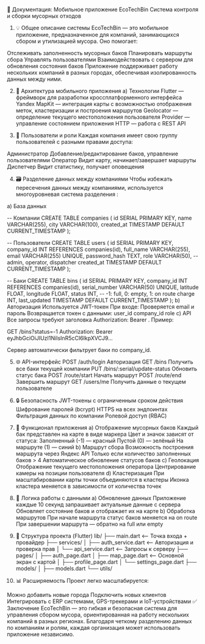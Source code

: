 📘 Документация: Мобильное приложение EcoTechBin
Система контроля и сборки мусорных отходов

1. 💡 Общее описание системы
EcoTechBin — это мобильное приложение, предназначенное для компаний, занимающихся сбором и утилизацией мусора. Оно помогает:

Отслеживать заполненность мусорных баков
Планировать маршруты сбора
Управлять пользователями
Взаимодействовать с сервером для обновления состояния баков
Приложение поддерживает работу нескольких компаний в разных городах, обеспечивая изолированность данных между ними.

2. 📱 Архитектура мобильного приложения
a) Технологии
Flutter — фреймворк для разработки кроссплатформенного интерфейса
Yandex MapKit — интеграция карты с возможностью отображения меток, кластеризации и построения маршрутов
Geolocator — определение текущего местоположения пользователя
Provider — управление состоянием приложения
HTTP — работа с REST API

3. 👥 Пользователи и роли
Каждая компания имеет свою группу пользователей с разными правами доступа:

Администратор
Добавление/редактирование баков, управление пользователями
Оператор
Видит карту, начинает/завершает маршруты
Диспетчер
Видит статистику, получает оповещения

4. 🗃️ Разделение данных между компаниями
Чтобы избежать пересечения данных между компаниями, используется многоуровневая система разделения :

a) База данных

-- Компании
CREATE TABLE companies (
    id SERIAL PRIMARY KEY,
    name VARCHAR(255),
    city VARCHAR(100),
    created_at TIMESTAMP DEFAULT CURRENT_TIMESTAMP
);

-- Пользователи
CREATE TABLE users (
    id SERIAL PRIMARY KEY,
    company_id INT REFERENCES companies(id),
    full_name VARCHAR(255),
    email VARCHAR(255) UNIQUE,
    password_hash TEXT,
    role VARCHAR(50), -- admin, operator, dispatcher
    created_at TIMESTAMP DEFAULT CURRENT_TIMESTAMP
);

-- Баки
CREATE TABLE bins (
    id SERIAL PRIMARY KEY,
    company_id INT REFERENCES companies(id),
    serial_number VARCHAR(50) UNIQUE,
    latitude FLOAT,
    longitude FLOAT,
    status INT, -- -1: full, 0: empty, 1: on route
    charge INT,
    last_updated TIMESTAMP DEFAULT CURRENT_TIMESTAMP
);
b) Авторизация
Используется JWT-токен
При входе:
Проверяется email и пароль
Возвращается токен с данными:
user_id
company_id
role
c) API
Все запросы требуют заголовка Authorization: Bearer <token>. Пример:

GET /bins?status=-1
Authorization: Bearer eyJhbGciOiJIUzI1NiIsInR5cCI6IkpXVCJ9...

Сервер автоматически фильтрует баки по company_id.

5. 🌐 API-интерфейс
POST
/auth/login
Авторизация
GET
/bins
Получить все баки текущей компании
PUT
/bins/:serial/update-status
Обновить статус бака
POST
/route/start
Начать маршрут
POST
/route/end
Завершить маршрут
GET
/users/me
Получить данные о текущем пользователе

6. 🔒 Безопасность
JWT-токены с ограниченным сроком действия
Шифрование паролей (bcrypt)
HTTPS на всех эндпоинтах
Фильтрация данных по компании
Ролевой доступ (RBAC)

7. 📍 Функционал приложения
a) Отображение мусорных баков
Каждый бак представлен на карте в виде маркера
Цвет и значок зависят от статуса:
Заполненный (-1) — красный
Пустой (0) — зелёный
На маршруте (1) — синий
b) Маршрут сбора
Возможность построения маршрута через Яндекс API
Только если количество заполненных баков > 4
Автоматическое обновление статусов баков
c) Геолокация
Отображение текущего местоположения оператора
Центрирование камеры на позиции пользователя
d) Кластеризация
При масштабировании карты точки объединяются в кластеры
Иконка кластера меняется в зависимости от количества точек

8. 🧠 Логика работы с данными
a) Обновление данных
Приложение каждые 10 секунд запрашивает актуальные данные с сервера
Обновляет состояние баков и отображает их на карте
b) Обработка маршрутов
При начале маршрута статус баков меняется на on route
При завершении маршрута — обратно на full или empty

9. 📁 Структура проекта (Flutter)
lib/
├── main.dart                 <-- Точка входа + провайдер
├── services/
│   ├── auth_service.dart     <-- Авторизация и проверка прав
│   └── api_service.dart      <-- Запросы к серверу
├── pages/
│   ├── auth_page.dart
│   ├── map_page.dart         <-- Основной экран с картой
│   ├── profile_page.dart
│   └── settings_page.dart
├── models/
│   ├── models.dart
└── utils/

10. 📊 Расширяемость
Проект легко масштабируется:

Можно добавить новые города
Подключить новых клиентов
Интегрировать с ERP системами, GPS-трекерами и IoT-устройствами
✅ Заключение
EcoTechBin — это гибкая и безопасная система для управления сбором мусора, ориентированная на работу нескольких компаний в разных регионах. Благодаря четкому разделению данных по компаниям и ролям, каждая организация может использовать приложение независимо.